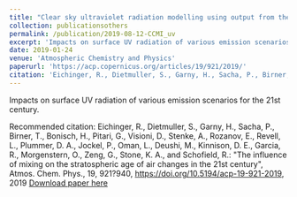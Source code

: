 ```yaml
---
title: "Clear sky ultraviolet radiation modelling using output from the Chemistry Climate Model Initiative"
collection: publicationsothers
permalink: /publication/2019-08-12-CCMI_uv
excerpt: 'Impacts on surface UV radiation of various emission scenarios for the 21st century.'
date: 2019-01-24
venue: 'Atmospheric Chemistry and Physics'
paperurl: 'https://acp.copernicus.org/articles/19/921/2019/'
citation: 'Eichinger, R., Dietmuller, S., Garny, H., Sacha, P., Birner, T., Bonisch, H., Pitari, G., Visioni, D., Stenke, A., Rozanov, E., Revell, L., Plummer, D. A., Jockel, P., Oman, L., Deushi, M., Kinnison, D. E., Garcia, R., Morgenstern, O., Zeng, G., Stone, K. A., and Schofield, R.: &quot;The influence of mixing on the stratospheric age of air changes in the 21st century&quot;, Atmos. Chem. Phys., 19, 921-940, https://doi.org/10.5194/acp-19-921-2019, 2019'
---
```


Impacts on surface UV radiation of various emission scenarios for the 21st century.

Recommended citation: Eichinger, R., Dietmuller, S., Garny, H., Sacha, P., Birner, T., Bonisch, H., Pitari, G., Visioni, D., Stenke, A., Rozanov, E., Revell, L., Plummer, D. A., Jockel, P., Oman, L., Deushi, M., Kinnison, D. E., Garcia, R., Morgenstern, O., Zeng, G., Stone, K. A., and Schofield, R.: &quot;The influence of mixing on the stratospheric age of air changes in the 21st century&quot;, Atmos. Chem. Phys., 19, 921?940, https://doi.org/10.5194/acp-19-921-2019, 2019
[Download paper here](https://acp.copernicus.org/articles/19/921/2019/acp-19-921-2019.pdf)